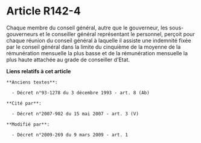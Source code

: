# Article R142-4

Chaque membre du conseil général, autre que le gouverneur, les sous-gouverneurs et le conseiller général représentant le
personnel, perçoit pour chaque réunion du conseil général à laquelle il assiste une indemnité fixée par le conseil général
dans la limite du cinquième de la moyenne de la rémunération mensuelle la plus basse et de la rémunération mensuelle la plus
haute attachée au grade de conseiller d'Etat.

**Liens relatifs à cet article**

	**Anciens textes**:

	  - Décret n°93-1278 du 3 décembre 1993 - art. 8 (Ab)

	**Cité par**:

	  - Décret n°2007-902 du 15 mai 2007 - art. 3 (V)

	**Modifié par**:

	  - Décret n°2009-269 du 9 mars 2009 - art. 1
